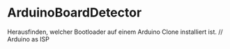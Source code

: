 # ArduinoBoardDetector
Herausfinden, welcher Bootloader auf einem Arduino Clone installiert ist. // Arduino as ISP
